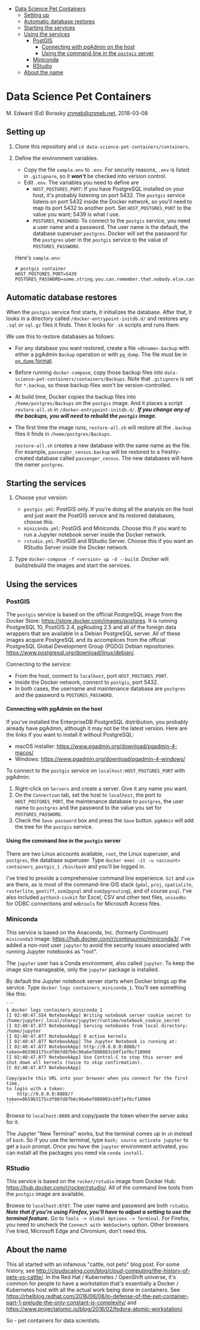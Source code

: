 -   [Data Science Pet Containers](#data-science-pet-containers)
    -   [Setting up](#setting-up)
    -   [Automatic database restores](#automatic-database-restores)
    -   [Starting the services](#starting-the-services)
    -   [Using the services](#using-the-services)
        -   [PostGIS](#postgis)
            -   [Connecting with pgAdmin on the
                host](#connecting-with-pgadmin-on-the-host)
            -   [Using the command line in the `postgis`
                server](#using-the-command-line-in-the-postgis-server)
        -   [Miniconda](#miniconda)
        -   [RStudio](#rstudio)
    -   [About the name](#about-the-name)

Data Science Pet Containers
===========================

M. Edward (Ed) Borasky <znmeb@znmeb.net>, 2018-03-08

Setting up
----------

1.  Clone this repository and
    `cd data-science-pet-containers/containers`.
2.  Define the environment variables.
    -   Copy the file `sample.env` to `.env`. For security reasons,
        `.env` is listed in `.gitignore`, so it ***won't*** be checked
        into version control.
    -   Edit `.env`. The variables you need to define are
        -   `HOST_POSTGRES_PORT`: If you have PostgreSQL installed on
            your host, it's probably listening on port 5432. The
            `postgis` service listens on port 5432 inside the Docker
            network, so you'll need to map its port 5432 to another
            port. Set `HOST_POSTGRES_PORT` to the value you want; 5439
            is what I use.
        -   `POSTGRES_PASSWORD`: To connect to the `postgis` service,
            you need a user name and a password. The user name is the
            default, the database superuser `postgres`. Docker will set
            the password for the `postgres` user in the `postgis`
            service to the value of `POSTGRES_PASSWORD`.

    Here's `sample.env`:

        # postgis container
        HOST_POSTGRES_PORT=5439
        POSTGRES_PASSWORD=some.string.you.can.remember.that.nobody.else.can.guess

Automatic database restores
---------------------------

When the `postgis` service first starts, it initializes the database.
After that, it looks in a directory called
`/docker-entrypoint-initdb.d/` and restores any `.sql` or `sql.gz` files
it finds. Then it looks for `.sh` scripts and runs them.

We use this to restore databases as follows:

-   For any database you want restored, create a file `<dbname>.backup`
    with either a pgAdmin `Backup` operation or with `pg_dump`. The file
    must be in [`pg_dump`
    format](https://www.postgresql.org/docs/current/static/app-pgdump.html).
-   Before running `docker-compose`, copy those backup files into
    `data-science-pet-containers/containers/Backups`. Note that
    `.gitignore` is set for `*.backup`, so these backup files won't be
    version-controlled.
-   At build time, Docker copies the backup files into
    `/home/postgres/Backups` on the `postgis` image. And it places a
    script `restore-all.sh` in `/docker-entrypoint-initdb.d/`. ***If you
    change any of the backups, you will need to rebuild the `postgis`
    image.***
-   The first time the image runs, `restore-all.sh` will restore all the
    `.backup` files it finds in `/home/postgres/Backups`.

    `restore-all.sh` creates a new database with the same name as the
    file. For example, `passenger_census.backup` will be restored to a
    freshly-created database called `passenger_census`. The new
    databases will have the owner `postgres`.

Starting the services
---------------------

1.  Choose your version:

    -   `postgis.yml`: PostGIS only. If you're doing all the analysis on
        the host and just want the PostGIS service and its restored
        databases, choose this.  
    -   `miniconda.yml`: PostGIS and Miniconda. Choose this if you want
        to run a Jupyter notebook server inside the Docker network.
    -   `rstudio.yml`: PostGIS and RStudio Server. Choose this if you
        want an RStudio Server inside the Docker network.

2.  Type `docker-compose -f <version> up -d --build`. Docker will
    build/rebuild the images and start the services.

Using the services
------------------

### PostGIS

The `postgis` service is based on the official PostgreSQL image from the
Docker Store: <https://store.docker.com/images/postgres>. It is running
PostgreSQL 10, PostGIS 2.4, pgRouting 2.5 and all of the foreign data
wrappers that are available in a Debian PostgreSQL server. All of these
images acquire PostgreSQL and its accomplices from the official
PostgreSQL Global Development Group (PGDG) Debian repositories:
<https://www.postgresql.org/download/linux/debian/>.

Connecting to the service:

-   From the host, connect to `localhost`, port `HOST_POSTGRES_PORT`.
-   Inside the Docker network, connect to `postgis`, port 5432.
-   In both cases, the username and maintenance database are `postgres`
    and the password is `POSTGRES_PASSWORD`.

#### Connecting with pgAdmin on the host

If you've installed the EnterpriseDB PostgreSQL distribution, you
probably already have pgAdmin, although it may not be the latest
version. Here are the links if you want to install it without
PostgreSQL:

-   macOS installer: <https://www.pgadmin.org/download/pgadmin-4-macos/>
-   Windows: <https://www.pgadmin.org/download/pgadmin-4-windows/>

To connect to the `postgis` service on `localhost:HOST_POSTGRES_PORT`
with pgAdmin:

1.  Right-click on `Servers` and create a server. Give it any name you
    want.
2.  On the `Connection` tab, set the host to `localhost`, the port to
    `HOST_POSTGRES_PORT`, the maintenance database to `postgres`, the
    user name to `postgres` and the password to the value you set for
    `POSTGRES_PASSWORD`.
3.  Check the `Save password` box and press the `Save` button. `pgAdmin`
    will add the tree for the `postgis` service.

#### Using the command line in the `postgis` server

There are two Linux accounts available, `root`, the Linux superuser, and
`postgres`, the database superuser. Type
`docker exec -it -u <account> containers_postgis_1 /bin/bash` and you'll
be logged in.

I've tried to provide a comprehensive command line experience. `Git` and
`vim` are there, as is most of the command-line GIS stack (`gdal`,
`proj`, `spatialite`, `rasterlite`, `geotiff`, `osm2pgsql` and
`osm2pgrouting`), and of course `psql`. I've also included
`python3-csvkit` for Excel, CSV and other text files, `unixodbc` for
ODBC connections and `mdbtools` for Microsoft Access files.

### Miniconda

This service is based on the Anaconda, Inc. (formerly Continuum)
`miniconda3` image: <https://hub.docker.com/r/continuumio/miniconda3/>.
I've added a non-root user `jupyter` to avoid the security issues
associated with running Jupyter notebooks as "root".

The `jupyter` user has a Conda environment, also called `jupyter`. To
keep the image size manageable, only the `jupyter` package is installed.

By default the Jupyter notebook server starts when Docker brings up the
service. Type `docker logs containers_miniconda_1`. You'll see something
like this:

    ```
    $ docker logs containers_miniconda_1 
    [I 02:40:47.554 NotebookApp] Writing notebook server cookie secret to /home/jupyter/.local/share/jupyter/runtime/notebook_cookie_secret
    [I 02:40:47.877 NotebookApp] Serving notebooks from local directory: /home/jupyter
    [I 02:40:47.877 NotebookApp] 0 active kernels
    [I 02:40:47.877 NotebookApp] The Jupyter Notebook is running at:
    [I 02:40:47.877 NotebookApp] http://0.0.0.0:8888/?token=865963175cdf86fd8fb6c98a6ef880803cb9f1ef6cf10960
    [I 02:40:47.877 NotebookApp] Use Control-C to stop this server and shut down all kernels (twice to skip confirmation).
    [C 02:40:47.877 NotebookApp] 

    Copy/paste this URL into your browser when you connect for the first time,
    to login with a token:
        http://0.0.0.0:8888/?token=865963175cdf86fd8fb6c98a6ef880803cb9f1ef6cf10960
    ```

Browse to `localhost:8888` and copy/paste the token when the server asks
for it.

The Jupyter "New Terminal" works, but the terminal comes up in `sh`
instead of `bash`. So if you use the terminal, type
`bash; source activate jupyter` to get a `bash` prompt. Once you have
the `jupyter` environment activated, you can install all the packages
you need via `conda install`.

### RStudio

This service is based on the `rocker/rstudio` image from Docker Hub:
<https://hub.docker.com/r/rocker/rstudio/>. All of the command line
tools from the `postgis` image are available.

Browse to `localhost:8787`. The user name and password are both
`rstudio`. ***Note that if you're using Firefox, you'll have to adjust a
setting to use the terminal feature.*** Go to
`Tools -> Global Options -> Terminal`. For Firefox, you need to uncheck
the `Connect with WebSockets` option. Other browsers I've tried,
Microsoft Edge and Chromium, don't need this.

About the name
--------------

This all started with an infamous "cattle, not pets" blog post. For some
history, see
<http://cloudscaling.com/blog/cloud-computing/the-history-of-pets-vs-cattle/>.
In the Red Hat / Kubernetes / OpenShift universe, it's common for people
to have a workstation that's essentially a Docker / Kubernetes host with
all the actual work being done in containers. See
<https://rhelblog.redhat.com/2016/06/08/in-defense-of-the-pet-container-part-1-prelude-the-only-constant-is-complexity/>
and
<https://www.projectatomic.io/blog/2018/02/fedora-atomic-workstation/>.

So - pet containers for data scientists.
